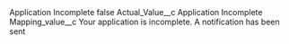 <?xml version="1.0" encoding="UTF-8"?>
<CustomMetadata xmlns="http://soap.sforce.com/2006/04/metadata" xmlns:xsi="http://www.w3.org/2001/XMLSchema-instance" xmlns:xsd="http://www.w3.org/2001/XMLSchema">
    <label>Application Incomplete</label>
    <protected>false</protected>
    <values>
        <field>Actual_Value__c</field>
        <value xsi:type="xsd:string">Application Incomplete</value>
    </values>
    <values>
        <field>Mapping_value__c</field>
        <value xsi:type="xsd:string">Your application is incomplete.  A notification has been sent</value>
    </values>
</CustomMetadata>
